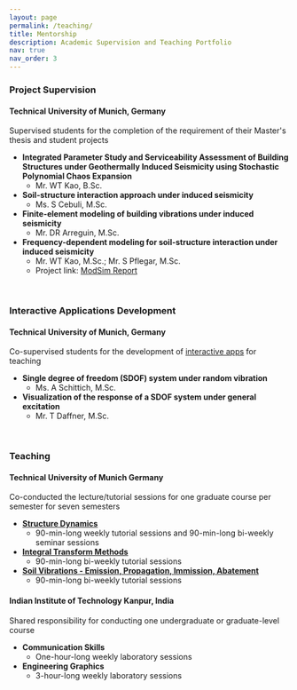 ```yaml
---
layout: page
permalink: /teaching/
title: Mentorship
description: Academic Supervision and Teaching Portfolio
nav: true
nav_order: 3
---
```


### Project Supervision

#### Technical University of Munich, Germany
Supervised students for the completion of the requirement of their Master's thesis and student projects
- **Integrated Parameter Study and Serviceability Assessment of Building Structures under Geothermally Induced Seismicity using Stochastic Polynomial Chaos Expansion**
  - Mr. WT Kao, B.Sc.
- **Soil-structure interaction approach under induced seismicity**
  - Ms. S Cebuli, M.Sc.
- **Finite-element modeling of building vibrations under induced seismicity**
  - Mr. DR Arreguin, M.Sc.
- **Frequency-dependent modeling for soil-structure interaction under induced seismicity**
  - Mr. WT Kao, M.Sc.; Mr. S Pflegar, M.Sc.
  - Project link: [ModSim Report](https://collab.dvb.bayern/pages/viewpage.action?pageId=71122813)

<br>

### Interactive Applications Development 

#### Technical University of Munich, Germany
Co-supervised students for the development of [interactive apps](https://www.cee.ed.tum.de/en/bm/lehre/interactive-apps/) for teaching
- **Single degree of freedom (SDOF) system under random vibration**
  - Ms. A Schittich, M.Sc.
- **Visualization of the response of a SDOF system under general excitation**
  - Mr. T Daffner, M.Sc.

<br>

### Teaching

#### Technical University of Munich Germany
Co-conducted the lecture/tutorial sessions for one graduate course per semester for seven semesters
- **[Structure Dynamics](https://www.cee.ed.tum.de/en/bm/teaching/master-lectures/structural-dynamics/)**
  - 90-min-long weekly tutorial sessions and 90-min-long bi-weekly seminar sessions
- **[Integral Transform Methods](https://www.cee.ed.tum.de/en/bm/teaching/master-lectures/integral-transform-methods/)**
  - 90-min-long bi-weekly tutorial sessions
- **[Soil Vibrations - Emission, Propagation, Immission, Abatement](https://www.cee.ed.tum.de/en/bm/teaching/master-lectures/soil-vibrations-emission-propagation-immission-abatement/)**
  - 90-min-long bi-weekly tutorial sessions

#### Indian Institute of Technology Kanpur, India
Shared responsibility for conducting one undergraduate or graduate-level course
- **Communication Skills**
  - One-hour-long weekly laboratory sessions
- **Engineering Graphics**
  - 3-hour-long weekly laboratory sessions
